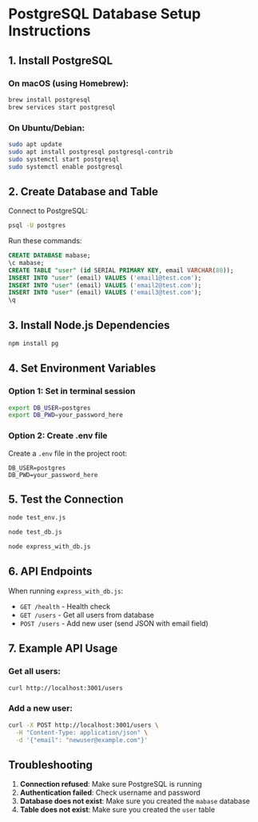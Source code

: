 # PostgreSQL Database Setup Instructions

## 1. Install PostgreSQL

### On macOS (using Homebrew):
```bash
brew install postgresql
brew services start postgresql
```

### On Ubuntu/Debian:
```bash
sudo apt update
sudo apt install postgresql postgresql-contrib
sudo systemctl start postgresql
sudo systemctl enable postgresql
```

## 2. Create Database and Table

Connect to PostgreSQL:
```bash
psql -U postgres
```

Run these commands:
```sql
CREATE DATABASE mabase;
\c mabase;
CREATE TABLE "user" (id SERIAL PRIMARY KEY, email VARCHAR(80));
INSERT INTO "user" (email) VALUES ('email1@test.com');
INSERT INTO "user" (email) VALUES ('email2@test.com');
INSERT INTO "user" (email) VALUES ('email3@test.com');
\q
```

## 3. Install Node.js Dependencies

```bash
npm install pg
```

## 4. Set Environment Variables

### Option 1: Set in terminal session
```bash
export DB_USER=postgres
export DB_PWD=your_password_here
```

### Option 2: Create .env file
Create a `.env` file in the project root:
```
DB_USER=postgres
DB_PWD=your_password_here
```

## 5. Test the Connection

```bash
node test_env.js

node test_db.js

node express_with_db.js
```

## 6. API Endpoints

When running `express_with_db.js`:

- `GET /health` - Health check
- `GET /users` - Get all users from database
- `POST /users` - Add new user (send JSON with email field)

## 7. Example API Usage

### Get all users:
```bash
curl http://localhost:3001/users
```

### Add a new user:
```bash
curl -X POST http://localhost:3001/users \
  -H "Content-Type: application/json" \
  -d '{"email": "newuser@example.com"}'
```

## Troubleshooting

1. **Connection refused**: Make sure PostgreSQL is running
2. **Authentication failed**: Check username and password
3. **Database does not exist**: Make sure you created the `mabase` database
4. **Table does not exist**: Make sure you created the `user` table
